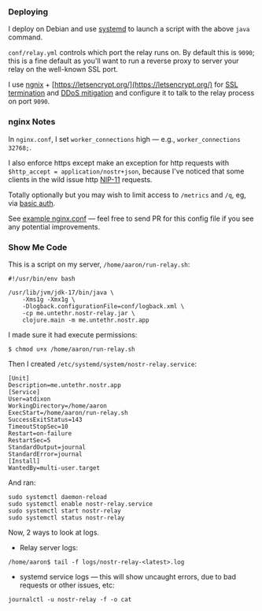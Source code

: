 ### Deploying

I deploy on Debian and use [systemd](https://en.wikipedia.org/wiki/Systemd) to
launch a script with the above `java` command.

`conf/relay.yml` controls which port the relay runs on. By
default this is `9090`; this is a fine default as you'll want
to run a reverse proxy to server your relay on the well-known SSL port.

I use [ngnix](https://docs.nginx.com/) + [https://letsencrypt.org/](https://letsencrypt.org/) for [SSL termination](https://docs.nginx.com/nginx/admin-guide/security-controls/terminating-ssl-http/) and
[DDoS mitigation](https://www.nginx.com/blog/mitigating-ddos-attacks-with-nginx-and-nginx-plus/)
and configure it to talk to the relay process on port `9090`.

### nginx Notes

In `nginx.conf`, I set `worker_connections` high &mdash; e.g., `worker_connections 32768;`.

I also enforce https except make an exception for http requests with
`$http_accept = application/nostr+json`, because I've noticed that some clients
in the wild issue http [NIP-11](https://github.com/nostr-protocol/nips/blob/master/11.md)
requests.

Totally optionally but you may wish to limit access to `/metrics` and `/q`, eg,
via
[basic auth](https://docs.nginx.com/nginx/admin-guide/security-controls/configuring-http-basic-authentication/).

See [example nginx.conf](nginx.conf.example) &mdash; feel free to send PR for this
config file if you see any potential improvements.

### Show Me Code

This is a script on my server, `/home/aaron/run-relay.sh`:

```shell
#!/usr/bin/env bash

/usr/lib/jvm/jdk-17/bin/java \
    -Xms1g -Xmx1g \
    -Dlogback.configurationFile=conf/logback.xml \
    -cp me.untethr.nostr-relay.jar \
    clojure.main -m me.untethr.nostr.app
```

I made sure it had execute permissions:

```shell
$ chmod u+x /home/aaron/run-relay.sh
```

Then I created `/etc/systemd/system/nostr-relay.service`:

```
[Unit]
Description=me.untethr.nostr.app
[Service]
User=atdixon
WorkingDirectory=/home/aaron
ExecStart=/home/aaron/run-relay.sh
SuccessExitStatus=143
TimeoutStopSec=10
Restart=on-failure
RestartSec=5
StandardOutput=journal
StandardError=journal
[Install]
WantedBy=multi-user.target
```

And ran:

```
sudo systemctl daemon-reload
sudo systemctl enable nostr-relay.service
sudo systemctl start nostr-relay
sudo systemctl status nostr-relay
```

Now, 2 ways to look at logs.

* Relay server logs:

```
/home/aaron$ tail -f logs/nostr-relay-<latest>.log
```

* systemd service logs &mdash; this will show uncaught errors, due to bad requests or other issues, etc:

```
journalctl -u nostr-relay -f -o cat
```
